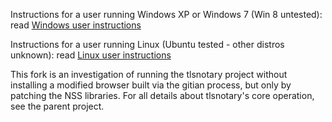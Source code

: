 Instructions for a user running Windows XP or Windows 7 (Win 8 untested): read [Windows user instructions](instructions/User_Instructions_Windows.md)

Instructions for a user running Linux (Ubuntu tested - other distros unknown): read [Linux user instructions](instructions/User_Instructions_Linux.md)

This fork is an investigation of running the tlsnotary project without installing a modified browser built via the gitian process, but only by patching the NSS libraries.
For all details about tlsnotary's core operation, see the parent project.
